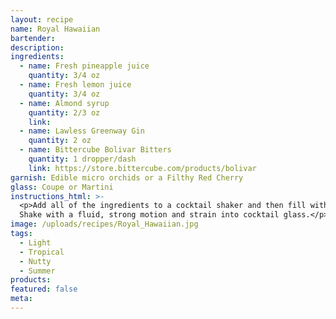 ```yaml
---
layout: recipe
name: Royal Hawaiian
bartender:
description:
ingredients:
  - name: Fresh pineapple juice
    quantity: 3/4 oz
  - name: Fresh lemon juice
    quantity: 3/4 oz
  - name: Almond syrup
    quantity: 2/3 oz
    link:
  - name: Lawless Greenway Gin
    quantity: 2 oz
  - name: Bittercube Bolivar Bitters
    quantity: 1 dropper/dash
    link: https://store.bittercube.com/products/bolivar
garnish: Edible micro orchids or a Filthy Red Cherry
glass: Coupe or Martini
instructions_html: >-
  <p>Add all of the ingredients to a cocktail shaker and then fill with ice.
  Shake with a fluid, strong motion and strain into cocktail glass.</p>
image: /uploads/recipes/Royal_Hawaiian.jpg
tags:
  - Light
  - Tropical
  - Nutty
  - Summer
products:
featured: false
meta:
---
```



